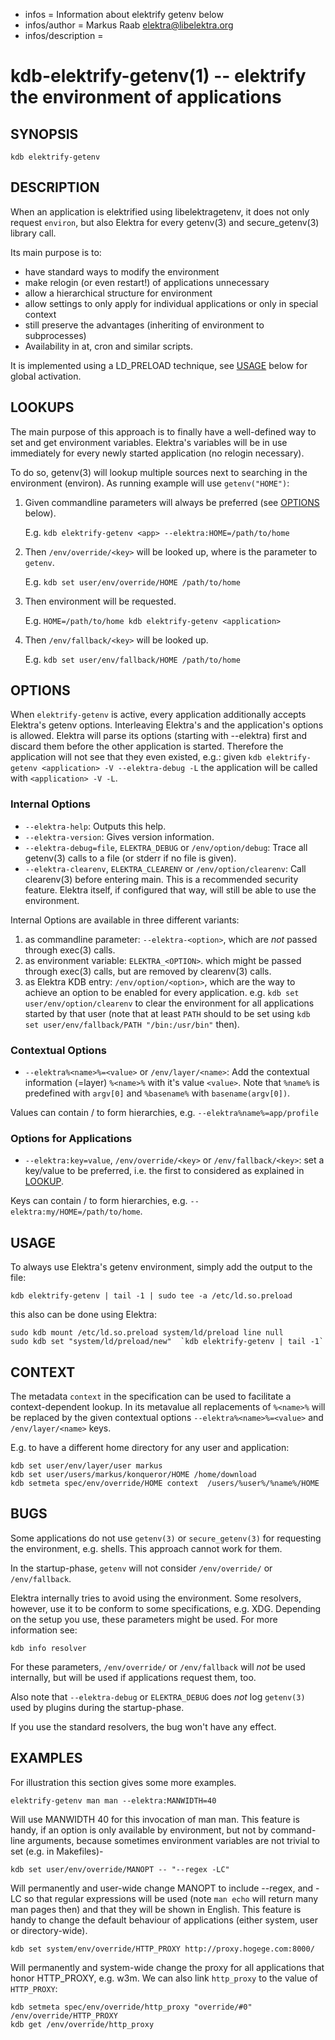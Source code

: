 - infos = Information about elektrify getenv below
- infos/author = Markus Raab <elektra@libelektra.org>
- infos/description =

kdb-elektrify-getenv(1) -- elektrify the environment of applications
================================================================

## SYNOPSIS

`kdb elektrify-getenv` <application> <options>


## DESCRIPTION

When an application is elektrified using libelektragetenv,
it does not only request `environ`, but also Elektra for
every getenv(3) and secure_getenv(3) library call.

Its main purpose is to:

- have standard ways to modify the environment
- make relogin (or even restart!) of applications unnecessary
- allow a hierarchical structure for environment
- allow settings to only apply for individual applications or only in special context
- still preserve the advantages (inheriting of environment to subprocesses)
- Availability in at, cron and similar scripts.

It is implemented using a LD_PRELOAD technique, see [USAGE](USAGE) below for
global activation.


## LOOKUPS

The main purpose of this approach is to finally have a well-defined
way to set and get environment variables.
Elektra's variables will be in use immediately for every newly
started application (no relogin necessary).

To do so, getenv(3) will lookup multiple sources next to searching in the environment
(environ). As running example will use `getenv("HOME")`:

1. Given commandline parameters will always be preferred (see [OPTIONS](OPTIONS) below).
   
   E.g. `kdb elektrify-getenv <app> --elektra:HOME=/path/to/home`
2. Then `/env/override/<key>` will be looked up, where <key> is the parameter to `getenv`.
   
   E.g. `kdb set user/env/override/HOME /path/to/home`
3. Then environment will be requested.
   
   E.g. `HOME=/path/to/home kdb elektrify-getenv <application>`
3. Then `/env/fallback/<key>` will be looked up.
   
   E.g. `kdb set user/env/fallback/HOME /path/to/home`



## OPTIONS

When `elektrify-getenv` is active, every application additionally accepts
Elektra's getenv options.
Interleaving Elektra's and the application's options is allowed.
Elektra will parse its options (starting with --elektra) first and
discard them before the other application is started.
Therefore the application will not see that they even
existed, e.g.: given `kdb elektrify-getenv <application> -V --elektra-debug -L`
the application will be called with `<application> -V -L`.

### Internal Options
 * `--elektra-help`:
   Outputs this help.
 * `--elektra-version`:
   Gives version information.
 * `--elektra-debug=file`, `ELEKTRA_DEBUG` or `/env/option/debug`:
   Trace all getenv(3) calls to a file (or stderr if no file is given).
 * `--elektra-clearenv`, `ELEKTRA_CLEARENV` or `/env/option/clearenv`:
   Call clearenv(3) before entering main.
   This is a recommended security feature.
   Elektra itself, if configured that way, will still be able to use the environment.

Internal Options are available in three different variants:

1. as commandline parameter: `--elektra-<option>`,
   which are *not* passed through exec(3) calls.
1. as environment variable: `ELEKTRA_<OPTION>`.
   which might be passed through exec(3) calls, but are removed by clearenv(3) calls.
1. as Elektra KDB entry: `/env/option/<option>`,
   which are the way to achieve an option to be enabled for every application.
   e.g. `kdb set user/env/option/clearenv` to clear the environment for all
   applications started by that user (note that at least `PATH` should to be set
   using `kdb set user/env/fallback/PATH "/bin:/usr/bin"` then).

### Contextual Options
 * `--elektra%<name>%=<value>` or `/env/layer/<name>`:
   Add the contextual information (=layer) `%<name>%` with it's value `<value>`.
   Note that `%name%` is predefined with `argv[0]` and `%basename%` with
   `basename(argv[0])`.

Values can contain / to form hierarchies, e.g. `--elektra%name%=app/profile`

### Options for Applications
 * `--elektra:key=value`, `/env/override/<key>` or `/env/fallback/<key>`:
   set a key/value to be preferred, i.e. the first to considered as explained in [LOOKUP](LOOKUP).

Keys can contain / to form hierarchies, e.g. `--elektra:my/HOME=/path/to/home`.



## USAGE

To always use Elektra's getenv environment, simply add the output to the file:

    kdb elektrify-getenv | tail -1 | sudo tee -a /etc/ld.so.preload

this also can be done using Elektra:

    sudo kdb mount /etc/ld.so.preload system/ld/preload line null
    sudo kdb set "system/ld/preload/new"  `kdb elektrify-getenv | tail -1`


## CONTEXT

The metadata `context` in the specification can be used to facilitate a context-dependent lookup.
In its metavalue all replacements of `%<name>%` will be replaced by the
given contextual options `--elektra%<name>%=<value>` and `/env/layer/<name>` keys.

E.g. to have a different home directory for any user and application:

    kdb set user/env/layer/user markus
    kdb set user/users/markus/konqueror/HOME /home/download
    kdb setmeta spec/env/override/HOME context  /users/%user%/%name%/HOME



## BUGS

Some applications do not use `getenv(3)` or `secure_getenv(3)` for requesting the environment,
e.g. shells. This approach cannot work for them.


In the startup-phase, `getenv` will not consider `/env/override/` or `/env/fallback`.


Elektra internally tries to avoid using the environment.
Some resolvers, however, use it to be conform to some specifications, e.g. XDG.
Depending on the setup you use, these parameters might be used.
For more information see:

    kdb info resolver

For these parameters, `/env/override/` or `/env/fallback` will *not* be used internally, but
will be used if applications request them, too.

Also note that `--elektra-debug` or `ELEKTRA_DEBUG` does *not* log `getenv(3)` used by plugins
during the startup-phase.

If you use the standard resolvers, the bug won't have any effect.


## EXAMPLES

For illustration this section gives some more examples.

    elektrify-getenv man man --elektra:MANWIDTH=40

Will use MANWIDTH 40 for this invocation of man man.
This feature is handy, if an option is only available
by environment, but not by command-line arguments,
because sometimes environment variables are not trivial
to set (e.g. in Makefiles)-


    kdb set user/env/override/MANOPT -- "--regex -LC"

Will permanently and user-wide change MANOPT to include --regex, and -LC so
that regular expressions will be used (note `man echo` will return many man
pages then) and that they will be shown in English.
This feature is handy to change the default behaviour of
applications (either system, user or directory-wide).


    kdb set system/env/override/HTTP_PROXY http://proxy.hogege.com:8000/

Will permanently and system-wide change the proxy for all applications
that honor HTTP_PROXY, e.g. w3m.
We can also link `http_proxy` to the value of `HTTP_PROXY`:

    kdb setmeta spec/env/override/http_proxy "override/#0" /env/override/HTTP_PROXY
    kdb get /env/override/http_proxy
